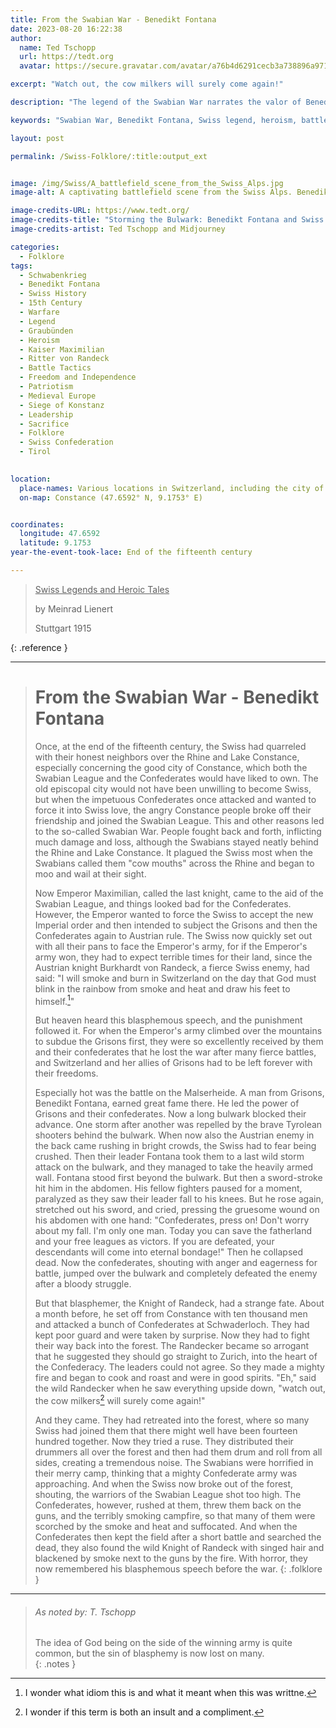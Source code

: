 ```yaml
---
title: From the Swabian War - Benedikt Fontana
date: 2023-08-20 16:22:38
author:
  name: Ted Tschopp
  url: https://tedt.org
  avatar: https://secure.gravatar.com/avatar/a76b4d6291cecb3a738896a971bfb903?s=512&d=mp&r=g

excerpt: "Watch out, the cow milkers will surely come again!"

description: "The legend of the Swabian War narrates the valor of Benedikt Fontana and the Swiss Confederates in the face of Austrian aggression. The story combines elements of heroism, divine justice, and the battle for freedom."

keywords: "Swabian War, Benedikt Fontana, Swiss legend, heroism, battle, freedom, Austrian rule, divine justice, historical folklore"

layout: post

permalink: /Swiss-Folklore/:title:output_ext


image: /img/Swiss/A_battlefield_scene_from_the_Swiss_Alps.jpg
image-alt: A captivating battlefield scene from the Swiss Alps. Benedikt Fontana leads a group of resolute Swiss fighters, storming the bulwark with swords raised high, expressions fierce and determined. The backdrop portrays majestic mountains, clouded in the ominous smoke of the battlefield. The Swiss warriors' eyes gleam with determination and resolve as they fight for their freedom. Their armor glints in the fleeting sunlight, and their battle cries resonate with the passion for their land. The scene encapsulates the spirit, courage, and will of a people unyielding in their fight for independence. 

image-credits-URL: https://www.tedt.org/
image-credits-title: "Storming the Bulwark: Benedikt Fontana and Swiss Warriors' Fight for Freedom in the Swiss Alps"
image-credits-artist: Ted Tschopp and Midjourney

categories:
  - Folklore
tags:
  - Schwabenkrieg
  - Benedikt Fontana
  - Swiss History
  - 15th Century
  - Warfare
  - Legend
  - Graubünden
  - Heroism
  - Kaiser Maximilian
  - Ritter von Randeck
  - Battle Tactics
  - Freedom and Independence
  - Patriotism
  - Medieval Europe
  - Siege of Konstanz
  - Leadership
  - Sacrifice
  - Folklore
  - Swiss Confederation
  - Tirol
 

location:
  place-names: Various locations in Switzerland, including the city of Constance
  on-map: Constance (47.6592° N, 9.1753° E)


coordinates: 
  longitude: 47.6592
  latitude: 9.1753
year-the-event-took-lace: End of the fifteenth century

---
```


> <ins> Swiss Legends and Heroic Tales</ins>
> 
> by Meinrad Lienert
> 
> Stuttgart 1915
>
{: .reference }

---

> # From the Swabian War - Benedikt Fontana
>
>Once, at the end of the fifteenth century, the Swiss had quarreled with their honest neighbors over the Rhine and Lake Constance, especially concerning the good city of Constance, which both the Swabian League and the Confederates would have liked to own. The old episcopal city would not have been unwilling to become Swiss, but when the impetuous Confederates once attacked and wanted to force it into Swiss love, the angry Constance people broke off their friendship and joined the Swabian League. This and other reasons led to the so-called Swabian War. People fought back and forth, inflicting much damage and loss, although the Swabians stayed neatly behind the Rhine and Lake Constance. It plagued the Swiss most when the Swabians called them "cow mouths" across the Rhine and began to moo and wail at their sight.
>
> Now Emperor Maximilian, called the last knight, came to the aid of the Swabian League, and things looked bad for the Confederates. However, the Emperor wanted to force the Swiss to accept the new Imperial order and then intended to subject the Grisons and then the Confederates again to Austrian rule. The Swiss now quickly set out with all their pans to face the Emperor's army, for if the Emperor's army won, they had to expect terrible times for their land, since the Austrian knight Burkhardt von Randeck, a fierce Swiss enemy, had said: "I will smoke and burn in Switzerland on the day that God must blink in the rainbow from smoke and heat and draw his feet to himself.[^1]"
>
>But heaven heard this blasphemous speech, and the punishment followed it. For when the Emperor's army climbed over the mountains to subdue the Grisons first, they were so excellently received by them and their confederates that he lost the war after many fierce battles, and Switzerland and her allies of Grisons had to be left forever with their freedoms.
>
>Especially hot was the battle on the Malserheide. A man from Grisons, Benedikt Fontana, earned great fame there. He led the power of Grisons and their confederates. Now a long bulwark blocked their advance. One storm after another was repelled by the brave Tyrolean shooters behind the bulwark. When now also the Austrian enemy in the back came rushing in bright crowds, the Swiss had to fear being crushed. Then their leader Fontana took them to a last wild storm attack on the bulwark, and they managed to take the heavily armed wall. Fontana stood first beyond the bulwark. But then a sword-stroke hit him in the abdomen. His fellow fighters paused for a moment, paralyzed as they saw their leader fall to his knees. But he rose again, stretched out his sword, and cried, pressing the gruesome wound on his abdomen with one hand: "Confederates, press on! Don't worry about my fall. I'm only one man. Today you can save the fatherland and your free leagues as victors. If you are defeated, your descendants will come into eternal bondage!" Then he collapsed dead. Now the confederates, shouting with anger and eagerness for battle, jumped over the bulwark and completely defeated the enemy after a bloody struggle.
>
>But that blasphemer, the Knight of Randeck, had a strange fate. About a month before, he set off from Constance with ten thousand men and attacked a bunch of Confederates at Schwaderloch. They had kept poor guard and were taken by surprise. Now they had to fight their way back into the forest. The Randecker became so arrogant that he suggested they should go straight to Zurich, into the heart of the Confederacy. The leaders could not agree. So they made a mighty fire and began to cook and roast and were in good spirits. "Eh," said the wild Randecker when he saw everything upside down, "watch out, the cow milkers[^2] will surely come again!"
>
>And they came. They had retreated into the forest, where so many Swiss had joined them that there might well have been fourteen hundred together. Now they tried a ruse. They distributed their drummers all over the forest and then had them drum and roll from all sides, creating a tremendous noise. The Swabians were horrified in their merry camp, thinking that a mighty Confederate army was approaching. And when the Swiss now broke out of the forest, shouting, the warriors of the Swabian League shot too high. The Confederates, however, rushed at them, threw them back on the guns, and the terribly smoking campfire, so that many of them were scorched by the smoke and heat and suffocated. And when the Confederates then kept the field after a short battle and searched the dead, they also found the wild Knight of Randeck with singed hair and blackened by smoke next to the guns by the fire. With horror, they now remembered his blasphemous speech before the war.
{: .folklore }

---

> ###### As noted by: T. Tschopp
> 
> The idea of God being on the side of the winning army is quite common, but the sin of blasphemy is now lost on many.  
{: .notes }

[^1]: I wonder what idiom this is and what it meant when this was writtne. 

[^2]: I wonder if this term is both an insult and a compliment.